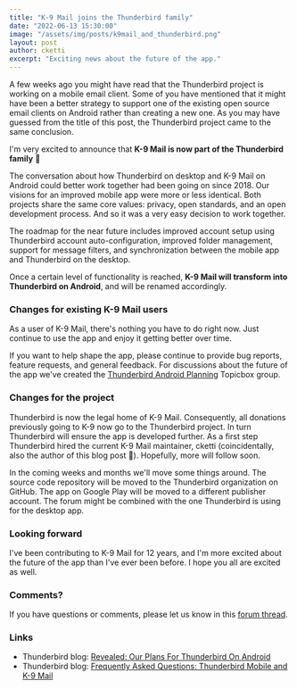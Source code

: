 ```yaml
---
title: "K-9 Mail joins the Thunderbird family"
date: "2022-06-13 15:30:00"
image: "/assets/img/posts/k9mail_and_thunderbird.png"
layout: post
author: cketti
excerpt: "Exciting news about the future of the app."
---
```


A few weeks ago you might have read that the Thunderbird project is working on a mobile email client. Some of you have mentioned that it might have been a better strategy to support one of the existing open source email clients on Android rather than creating a new one. As you may have guessed from the title of this post, the Thunderbird project came to the same conclusion.

I'm very excited to announce that **K-9 Mail is now part of the Thunderbird family** 🎉

The conversation about how Thunderbird on desktop and K-9 Mail on Android could better work together had been going on since 2018. Our visions for an improved mobile app were more or less identical. Both projects share the same core values: privacy, open standards, and an open development process. And so it was a very easy decision to work together.

The roadmap for the near future includes improved account setup using Thunderbird account auto-configuration, improved folder management, support for message filters, and synchronization between the mobile app and Thunderbird on the desktop. 

Once a certain level of functionality is reached, **K-9 Mail will transform into Thunderbird on Android**, and will be renamed accordingly.

### Changes for existing K-9 Mail users

As a user of K-9 Mail, there's nothing you have to do right now. Just continue to use the app and enjoy it getting better over time. 

If you want to help shape the app, please continue to provide bug reports, feature requests, and general feedback. For discussions about the future of the app we've created the [Thunderbird Android Planning](https://thunderbird.topicbox.com/groups/android-planning) Topicbox group.

### Changes for the project

Thunderbird is now the legal home of K-9 Mail. Consequently, all donations previously going to K-9 now go to the Thunderbird project. In turn Thunderbird will ensure the app is developed further. As a first step Thunderbird hired the current K-9 Mail maintainer, cketti (coincidentally, also the author of this blog post 👋). Hopefully, more will follow soon.

In the coming weeks and months we'll move some things around. The source code repository will be moved to the Thunderbird organization on GitHub. The app on Google Play will be moved to a different publisher account. The forum might be combined with the one Thunderbird is using for the desktop app.

### Looking forward

I've been contributing to K-9 Mail for 12 years, and I'm more excited about the future of the app than I've ever been before. I hope you all are excited as well.


### Comments?

If you have questions or comments, please let us know in this [forum thread](https://forum.k9mail.app/t/k-9-mail-joins-the-thunderbird-family/4813).

### Links

* Thunderbird blog: [Revealed: Our Plans For Thunderbird On Android](https://blog.thunderbird.net/2022/06/revealed-thunderbird-on-android-plans-k9/)
* Thunderbird blog: [Frequently Asked Questions: Thunderbird Mobile and K-9 Mail](https://blog.thunderbird.net/2022/06/faq-thunderbird-mobile-and-k-9-mail/)

